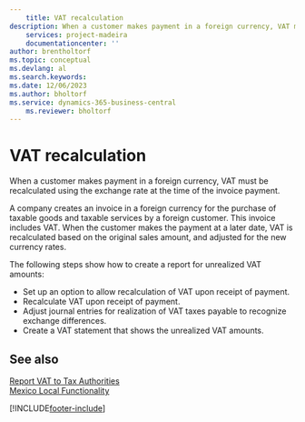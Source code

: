 ```yaml
---
    title: VAT recalculation
description: When a customer makes payment in a foreign currency, VAT must be recalculated using the exchange rate at the time of the invoice payment.
    services: project-madeira 
    documentationcenter: ''
author: brentholtorf
ms.topic: conceptual
ms.devlang: al
ms.search.keywords:
ms.date: 12/06/2023
ms.author: bholtorf
ms.service: dynamics-365-business-central
    ms.reviewer: bholtorf
---
```

# VAT recalculation
When a customer makes payment in a foreign currency, VAT must be recalculated using the exchange rate at the time of the invoice payment.  

A company creates an invoice in a foreign currency for the purchase of taxable goods and taxable services by a foreign customer. This invoice includes VAT. When the customer makes the payment at a later date, VAT is recalculated based on the original sales amount, and adjusted for the new currency rates.  

The following steps show how to create a report for unrealized VAT amounts:  

- Set up an option to allow recalculation of VAT upon receipt of payment.  
- Recalculate VAT upon receipt of payment.  
- Adjust journal entries for realization of VAT taxes payable to recognize exchange differences.  
- Create a VAT statement that shows the unrealized VAT amounts.

## See also

[Report VAT to Tax Authorities](../../finance-how-report-vat.md)   
[Mexico Local Functionality](mexico-local-functionality.md)


[!INCLUDE[footer-include](../../includes/footer-banner.md)]